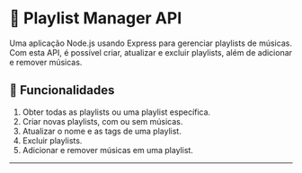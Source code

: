 # 🎵 Playlist Manager API

Uma aplicação Node.js usando Express para gerenciar playlists de músicas. Com esta API, é possível criar, atualizar e excluir playlists, além de adicionar e remover músicas.

## 🚀 Funcionalidades

1. Obter todas as playlists ou uma playlist específica.
2. Criar novas playlists, com ou sem músicas.
3. Atualizar o nome e as tags de uma playlist.
4. Excluir playlists.
5. Adicionar e remover músicas em uma playlist.

---
